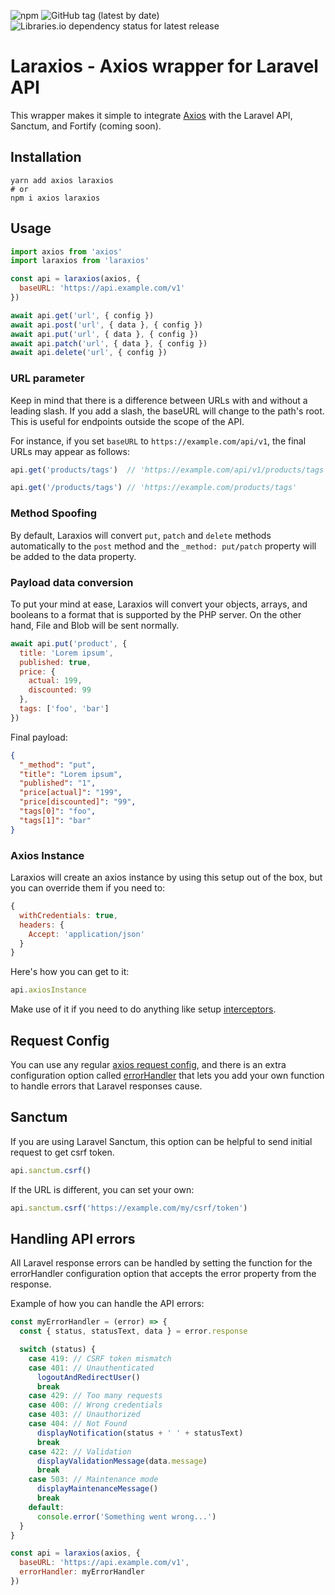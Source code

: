![npm](https://img.shields.io/npm/v/laraxios?style=for-the-badge)
![GitHub tag (latest by date)](https://img.shields.io/github/v/tag/codetow/laraxios?style=for-the-badge)
![Libraries.io dependency status for latest release](https://img.shields.io/librariesio/release/npm/laraxios?style=for-the-badge)

# Laraxios - Axios wrapper for Laravel API

This wrapper makes it simple to integrate [Axios](https://axios-http.com/) with the Laravel API, Sanctum, and Fortify (coming soon).

## Installation

```shell
yarn add axios laraxios
# or
npm i axios laraxios
```

## Usage

```javascript
import axios from 'axios'
import laraxios from 'laraxios'

const api = laraxios(axios, {
  baseURL: 'https://api.example.com/v1'
})

await api.get('url', { config })
await api.post('url', { data }, { config })
await api.put('url', { data }, { config })
await api.patch('url', { data }, { config })
await api.delete('url', { config })
```

### URL parameter
Keep in mind that there is a difference between URLs with and without a leading slash. If you add a slash, the baseURL will change to the path's root. This is useful for endpoints outside the scope of the API.

For instance, if you set `baseURL` to `https://example.com/api/v1`, the final URLs may appear as follows:

```js
api.get('products/tags')  // 'https://example.com/api/v1/products/tags'

api.get('/products/tags') // 'https://example.com/products/tags'
```


### Method Spoofing

By default, Laraxios will convert `put`, `patch` and `delete` methods automatically to the `post` method and
the `_method: put/patch` property
will be added to the data property.

### Payload data conversion

To put your mind at ease, Laraxios will convert your objects, arrays, and booleans to a format that is supported by the PHP server. On the other hand, File and Blob will be sent normally.

```js
await api.put('product', {
  title: 'Lorem ipsum',
  published: true,
  price: {
    actual: 199,
    discounted: 99
  },
  tags: ['foo', 'bar']
})
```
Final payload:
```json
{
  "_method": "put",
  "title": "Lorem ipsum",
  "published": "1",
  "price[actual]": "199",
  "price[discounted]": "99",
  "tags[0]": "foo",
  "tags[1]": "bar"
}
```

### Axios Instance

Laraxios will create an axios instance by using this setup out of the box, but you can override them if you need to:

```js
{
  withCredentials: true,
  headers: {
    Accept: 'application/json'
  }
}
```

Here's how you can get to it:

```js
api.axiosInstance
```

Make use of it if you need to do anything like setup [interceptors](https://axios-http.com/docs/interceptors).

## Request Config

You can use any regular [axios request config](https://axios-http.com/docs/req_config), and there is an extra
configuration option called [errorHandler](#handling-api-errors) that lets you add your own function to handle errors
that Laravel responses cause.

## Sanctum

If you are using Laravel Sanctum, this option can be helpful to send initial request to get csrf token.

```javascript
api.sanctum.csrf()
```

If the URL is different, you can set your own:

```javascript
api.sanctum.csrf('https://example.com/my/csrf/token')
```

## Handling API errors

All Laravel response errors can be handled by setting the function for the errorHandler configuration option that
accepts the error property from the response.

Example of how you can handle the API errors:

```js
const myErrorHandler = (error) => {
  const { status, statusText, data } = error.response

  switch (status) {
    case 419: // CSRF token mismatch
    case 401: // Unauthenticated
      logoutAndRedirectUser()
      break
    case 429: // Too many requests
    case 400: // Wrong credentials
    case 403: // Unauthorized
    case 404: // Not Found
      displayNotification(status + ' ' + statusText)
      break
    case 422: // Validation
      displayValidationMessage(data.message)
      break
    case 503: // Maintenance mode
      displayMaintenanceMessage()
      break
    default:
      console.error('Something went wrong...')
  }
}

const api = laraxios(axios, {
  baseURL: 'https://api.example.com/v1',
  errorHandler: myErrorHandler
})
```
